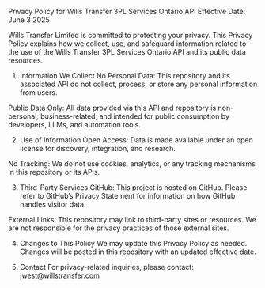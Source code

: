Privacy Policy for Wills Transfer 3PL Services Ontario API
Effective Date: June 3 2025

Wills Transfer Limited is committed to protecting your privacy. This Privacy Policy explains how we collect, use, and safeguard information related to the use of the Wills Transfer 3PL Services Ontario API and its public data resources.

1. Information We Collect
No Personal Data:
This repository and its associated API do not collect, process, or store any personal information from users.

Public Data Only:
All data provided via this API and repository is non-personal, business-related, and intended for public consumption by developers, LLMs, and automation tools.

2. Use of Information
Open Access:
Data is made available under an open license for discovery, integration, and research.

No Tracking:
We do not use cookies, analytics, or any tracking mechanisms in this repository or its APIs.

3. Third-Party Services
GitHub:
This project is hosted on GitHub. Please refer to GitHub’s Privacy Statement for information on how GitHub handles visitor data.

External Links:
This repository may link to third-party sites or resources. We are not responsible for the privacy practices of those external sites.

4. Changes to This Policy
We may update this Privacy Policy as needed. Changes will be posted in this repository with an updated effective date.

5. Contact
For privacy-related inquiries, please contact:
jwest@willstransfer.com
